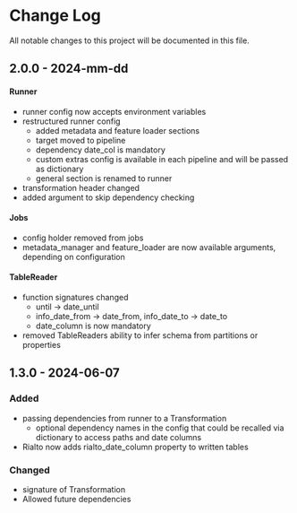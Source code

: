 # Change Log
All notable changes to this project will be documented in this file.

## 2.0.0 - 2024-mm-dd
   #### Runner
   - runner config now accepts environment variables
   - restructured runner config
     - added metadata and feature loader sections
     - target moved to pipeline
     - dependency date_col is mandatory
     - custom extras config is available in each pipeline and will be passed as dictionary
     - general section is renamed to runner
   - transformation header changed
   - added argument to skip dependency checking
   #### Jobs
   - config holder removed from jobs
   - metadata_manager and feature_loader are now available arguments, depending on configuration
   #### TableReader
   - function signatures changed
     - until -> date_until
     - info_date_from -> date_from, info_date_to -> date_to
     - date_column is now mandatory
   - removed TableReaders ability to infer schema from partitions or properties


## 1.3.0 - 2024-06-07


### Added
 - passing dependencies from runner to a Transformation
   - optional dependency names in the config that could be recalled via dictionary to access paths and date columns
 - Rialto now adds rialto_date_column property to written tables

### Changed
- signature of Transformation
- Allowed future dependencies

[//]: # (### Fixed)

